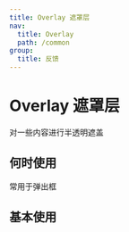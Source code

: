 ```yaml
---
title: Overlay 遮罩层
nav:
  title: Overlay
  path: /common
group:
  title: 反馈
---
```


# Overlay 遮罩层

对一些内容进行半透明遮盖

## 何时使用

常用于弹出框

## 基本使用

<code src="./demos/index1.tsx"/>

<API/>
